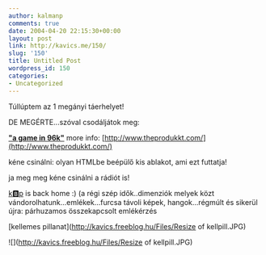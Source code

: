 ```yaml
---
author: kalmanp
comments: true
date: 2004-04-20 22:15:30+00:00
layout: post
link: http://kavics.me/150/
slug: '150'
title: Untitled Post
wordpress_id: 150
categories:
- Uncategorized
---
```


Túllúptem az 1 megányi táerhelyet!




DE MEGÉRTE...szóval csodáljátok meg:




[**"a game in 96k"**](http://kavics.freeblog.hu/Files/kkrieger-beta.zip) more info: [http://www.theprodukkt.com/](http://www.theprodukkt.com/)




kéne csinálni: olyan HTMLbe beépülő kis ablakot, ami ezt futtatja!




ja meg meg kéne csinálni a rádiót is!




[k:b:p](http://kbp.tatu.hu/tobbi/) is back home :) (a régi szép idők..dimenziók melyek közt vándorolhatunk...emlékek...furcsa távoli képek, hangok...régmúlt és sikerül újra: párhuzamos összekapcsolt emlékérzés




[kellemes pillanat](http://kavics.freeblog.hu/Files/Resize of kellpill.JPG)




![](http://kavics.freeblog.hu/Files/Resize of kellpill.JPG)
